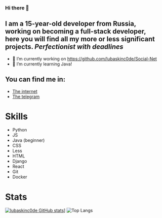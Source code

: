 ### Hi there 👋

## I am a 15-year-old developer from Russia, working on becoming a full-stack developer, here you will find all my more or less significant projects. *Perfectionist with deadlines*

- 🔭 I’m currently working on https://github.com/lubaskinc0de/Social-Net
- 🌱 I’m currently learning Java!

## You can find me in:
- [The internet](https://lubaskin.site)
- [The telegram](https://t.me/LUBASKIN_CODE)

# Skills

- Python
- JS
- Java (beginner)
- CSS
- Less
- HTML
- Django
- React
- Git
- Docker

# Stats


[![lubaskinc0de GitHub stats](https://github-readme-stats.vercel.app/api?username=lubaskinc0de)](https://github.com/anuraghazra/github-readme-stats)]
![Top Langs](https://github-readme-stats.vercel.app/api/top-langs/?username=lubaskinc0de&theme=tokyonight)
